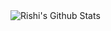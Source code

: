 <img align="left" alt="Rishi's Github Stats" src="https://github-readme-stats.vercel.app/api?username=rishisingh-dev&show_icons=true&hide_border=true" />
